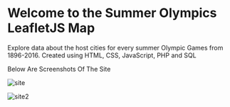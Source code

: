 
# Welcome to the Summer Olympics LeafletJS Map
Explore data about the host cities for every summer Olympic Games from 1896-2016. Created using HTML, CSS, JavaScript, PHP and SQL



Below Are Screenshots Of The Site

![site](https://cloud.githubusercontent.com/assets/23620372/25495386/d3d520e4-2b74-11e7-8cf5-5477fec92eca.png)



![site2](https://cloud.githubusercontent.com/assets/23620372/25495387/d3e804b6-2b74-11e7-88bf-549e6ad1272b.png)
